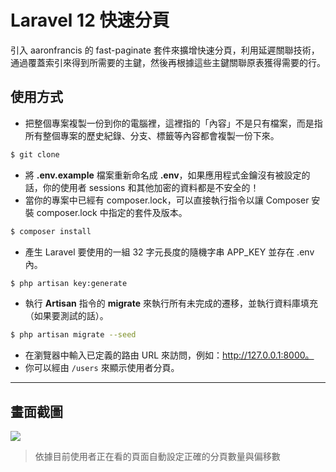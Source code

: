 # Laravel 12 快速分頁

引入 aaronfrancis 的 fast-paginate 套件來擴增快速分頁，利用延遲關聯技術，通過覆蓋索引來得到所需要的主鍵，然後再根據這些主鍵關聯原表獲得需要的行。

## 使用方式
- 把整個專案複製一份到你的電腦裡，這裡指的「內容」不是只有檔案，而是指所有整個專案的歷史紀錄、分支、標籤等內容都會複製一份下來。
```sh
$ git clone
```
- 將 __.env.example__ 檔案重新命名成 __.env__，如果應用程式金鑰沒有被設定的話，你的使用者 sessions 和其他加密的資料都是不安全的！
- 當你的專案中已經有 composer.lock，可以直接執行指令以讓 Composer 安裝 composer.lock 中指定的套件及版本。
```sh
$ composer install
```
- 產生 Laravel 要使用的一組 32 字元長度的隨機字串 APP_KEY 並存在 .env 內。
```sh
$ php artisan key:generate
```
- 執行 __Artisan__ 指令的 __migrate__ 來執行所有未完成的遷移，並執行資料庫填充（如果要測試的話）。
```sh
$ php artisan migrate --seed
```
- 在瀏覽器中輸入已定義的路由 URL 來訪問，例如：http://127.0.0.1:8000。
- 你可以經由 `/users` 來顯示使用者分頁。

----

## 畫面截圖
![](https://i.imgur.com/esIXwVj.png)
> 依據目前使用者正在看的頁面自動設定正確的分頁數量與偏移數

